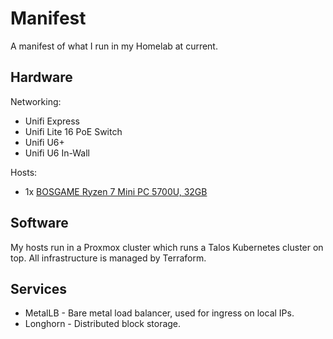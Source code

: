 # Manifest
A manifest of what I run in my Homelab at current.

## Hardware

Networking:
- Unifi Express
- Unifi Lite 16 PoE Switch
- Unifi  U6+
- Unifi U6 In-Wall

Hosts:
- 1x [BOSGAME Ryzen 7 Mini PC 5700U, 32GB](https://www.amazon.co.uk/dp/B0CQLXMHTB)

## Software

My hosts run in a Proxmox cluster which runs a Talos Kubernetes cluster on top.
All infrastructure is managed by Terraform.

## Services

- MetalLB - Bare metal load balancer, used for ingress on local IPs.
- Longhorn - Distributed block storage.
